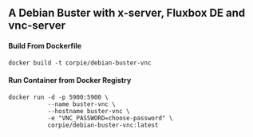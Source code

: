 ## A Debian Buster with x-server, Fluxbox DE and vnc-server


#### Build From Dockerfile
```docker build -t corpie/debian-buster-vnc```

#### Run Container from Docker Registry
``` 
docker run -d -p 5900:5900 \
           --name buster-vnc \
           --hostname buster-vnc \
           -e "VNC_PASSWORD=choose-password" \
           corpie/debian-buster-vnc:latest
```
